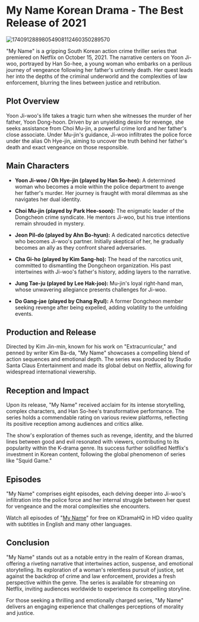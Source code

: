 # My Name Korean Drama - The Best Release of 2021
![17409128898054908112460350289570](https://github.com/user-attachments/assets/01d3a593-f02d-4e42-bc8b-f1eaf60222ad)


"My Name" is a gripping South Korean action crime thriller series that premiered on Netflix on October 15, 2021. The narrative centers on Yoon Ji-woo, portrayed by Han So-hee, a young woman who embarks on a perilous journey of vengeance following her father's untimely death. Her quest leads her into the depths of the criminal underworld and the complexities of law enforcement, blurring the lines between justice and retribution.

## Plot Overview

Yoon Ji-woo's life takes a tragic turn when she witnesses the murder of her father, Yoon Dong-hoon. Driven by an unyielding desire for revenge, she seeks assistance from Choi Mu-jin, a powerful crime lord and her father's close associate. Under Mu-jin's guidance, Ji-woo infiltrates the police force under the alias Oh Hye-jin, aiming to uncover the truth behind her father's death and exact vengeance on those responsible.

## Main Characters

- **Yoon Ji-woo / Oh Hye-jin (played by Han So-hee):** A determined woman who becomes a mole within the police department to avenge her father's murder. Her journey is fraught with moral dilemmas as she navigates her dual identity. 

- **Choi Mu-jin (played by Park Hee-soon):** The enigmatic leader of the Dongcheon crime syndicate. He mentors Ji-woo, but his true intentions remain shrouded in mystery. 

- **Jeon Pil-do (played by Ahn Bo-hyun):** A dedicated narcotics detective who becomes Ji-woo's partner. Initially skeptical of her, he gradually becomes an ally as they confront shared adversaries. 

- **Cha Gi-ho (played by Kim Sang-ho):** The head of the narcotics unit, committed to dismantling the Dongcheon organization. His past intertwines with Ji-woo's father's history, adding layers to the narrative.

- **Jung Tae-ju (played by Lee Hak-joo):** Mu-jin's loyal right-hand man, whose unwavering allegiance presents challenges for Ji-woo. 

- **Do Gang-jae (played by Chang Ryul):** A former Dongcheon member seeking revenge after being expelled, adding volatility to the unfolding events. 

## Production and Release

Directed by Kim Jin-min, known for his work on "Extracurricular," and penned by writer Kim Ba-da, "My Name" showcases a compelling blend of action sequences and emotional depth. The series was produced by Studio Santa Claus Entertainment and made its global debut on Netflix, allowing for widespread international viewership. 

## Reception and Impact

Upon its release, "My Name" received acclaim for its intense storytelling, complex characters, and Han So-hee's transformative performance. The series holds a commendable rating on various review platforms, reflecting its positive reception among audiences and critics alike. 

The show's exploration of themes such as revenge, identity, and the blurred lines between good and evil resonated with viewers, contributing to its popularity within the K-drama genre. Its success further solidified Netflix's investment in Korean content, following the global phenomenon of series like "Squid Game."

## Episodes

"My Name" comprises eight episodes, each delving deeper into Ji-woo's infiltration into the police force and her internal struggle between her quest for vengeance and the moral complexities she encounters. 

Watch all episodes of "[My Name](https://www.kdramahq.com/tvshows/my-name/)" for free on KDramaHQ in HD video quality with subtitles in English and many other languages.

## Conclusion

"My Name" stands out as a notable entry in the realm of Korean dramas, offering a riveting narrative that intertwines action, suspense, and emotional storytelling. Its exploration of a woman's relentless pursuit of justice, set against the backdrop of crime and law enforcement, provides a fresh perspective within the genre. The series is available for streaming on Netflix, inviting audiences worldwide to experience its compelling storyline. 

For those seeking a thrilling and emotionally charged series, "My Name" delivers an engaging experience that challenges perceptions of morality and justice. 
